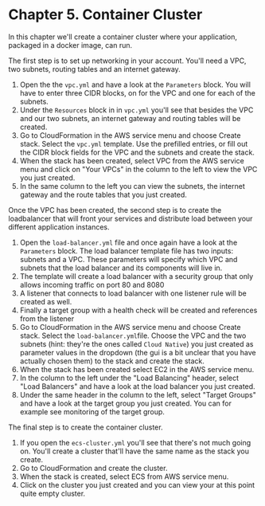 # Chapter 5. Container Cluster

In this chapter we'll create a container cluster where your application, packaged in a docker image, can run.

The first step is to set up networking in your account. You'll need a VPC, two subnets, routing tables and an internet gateway.

1. Open the the `vpc.yml` and have a look at the `Parameters` block. You will have to enter three CIDR blocks, on for the VPC and one for each of the subnets.
1. Under the `Resources` block in in `vpc.yml` you'll see that besides the VPC and our two subnets, an internet gateway and routing tables will be created.
1. Go to CloudFormation in the AWS service menu and choose Create stack. Select the `vpc.yml` template. Use the prefilled entries, or fill out the CIDR block fields for the VPC and the subnets and create the stack.
1. When the stack has been created, select VPC from the AWS service menu and click on "Your VPCs" in the column to the left to view the VPC you just created.
1. In the same column to the left you can view the subnets, the internet gateway and the route tables that you just created.

Once the VPC has been created, the second step is to create the loadbalancer that will front your services and distribute load between your different application instances.

1. Open the `load-balancer.yml` file and once again have a look at the `Parameters` block. The load balancer template file has two inputs: subnets and a VPC. These parameters will specify which VPC and subnets that the load balancer and its components will live in.
1. The template will create a load balancer with a security group that only allows incoming traffic on port 80 and 8080
1. A listener that connects to load balancer with one listener rule will be created as well.
1. Finally a target group with a health check will be created and references from the listener
1. Go to CloudFormation in the AWS service menu and choose Create stack. Select the `load-balancer.yml`file. Choose the VPC and the two subnets (hint: they're the ones called `Cloud Native`) you just created as parameter values in the dropdown (the gui is a bit unclear that you have actually chosen them) to the stack and create the stack.
1. When the stack has been created select EC2 in the AWS service menu.
1. In the column to the left under the "Load Balancing" header, select "Load Balancers" and have a look at the load balancer you just created.
1. Under the same header in the column to the left, select "Target Groups" and have a look at the target group you just created. You can for example see monitoring of the target group.

The final step is to create the container cluster.

1. If you open the `ecs-cluster.yml` you'll see that there's not much going on. You'll create a cluster that'll have the same name as the stack you create.
1. Go to CloudFormation and create the cluster.
1. When the stack is created, select ECS from AWS service menu.
1. Click on the cluster you just created and you can view your at this point quite empty cluster.
